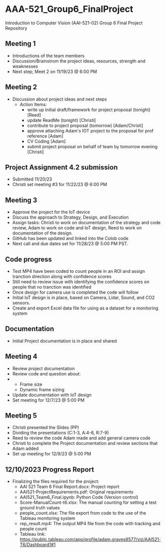 # AAA-521_Group6_FinalProject
Introduction to Computer Vision (AAI-521-02) Group 6 Final Project Repository 
## Meeting 1
- Introductions of the team members
- Discussion/Brainstrom the project ideas, resources, strength and weaknesses
- Next step; Meet 2 on 11/19/23 @ 6:00 PM
## Meeting 2
 - Discussion about project ideas and next steps
   -  Action Items:
      - write up initial draft/framework for project proposal (tonight) [Reed]
      - update ReadMe (tonight) [Christi]
      - contribute to project proposal (tomorrow) [Adam/Christi]
      - approve attaching Adam's IOT project to the proposal for prof reference [Adam]
      - CV Coding [Adam]
      - submit project proposal on behalf of team by tomorrow evening [Christi]
## Project Assignment 4.2 submission
- Submitted 11/20/23
- Christi set meeting #3 for 11/22/23 @ 6:00 PM
## Meeting 3
- Approve the project for the IoT device
- Discuss the approach to Strategy, Design, and Execution
- Assign tasks: Christi to work on documentation of the strategy and code review, Adam to work on code and IoT design, Reed to work on documentation of the design.
- GitHub has been updated and linked into the Colob code
- Next call and due dates set for 11/28/23 @ 5:00 PM PST.
## Code progress
- Test MP4 have been coded to count people in an ROI and assign tranction direction along with confidence scores
- Still need to review issue with identifying the confidence scores on people that no tranction was identified
- Once design for camera use is completed the code will follow
- Initial IoT design is in place, based on Camera, Lidar, Sound, and CO2 sensors.
- Create and export Excel data file for using as a dataset for a monitoring system
## Documentation
- Initial Project documentation is in place and shared
## Meeting 4
- Review project documentation
- Review code and question about:
-   - Frame size
    - Dynamic frame sizing
- Update documentation with IoT design
- Set meeting for 12/7/23 @ 5:00 PM
## Meeting 5
- Christi presented the Slides (PP)
- Dividing the presentations (C:1-3, A:4-6, R:7-9)
- Reed to review the code Adam made and add general camera code
- Christi to complete the Project documentation and review sections that Adam added
- Set up meeting for 12/9/23 @ 5:00 PM
## 12/10/2023 Progress Report
- Finalizing the files required for the project:
  - AAI 521 Team 6 Final Report.docx: Project report
  - AAI521-ProjectRequirements.pdf: Original requirements
  - AAI521_Team6_Final.ipynb: Python Code (Version control)
  - Score-ManualCount-t6.xlsx: The manual counting for setting a test ground truth values
  - people_count.xlsx: The file export from code to the use of the Tableau monitoring system
  - rep_result.mp4: The output MP4 file from the code with tracking and people count
  - Tableau link: https://public.tableau.com/app/profile/adam.graves8577/viz/AAI521-T6/Dashboard1#1
